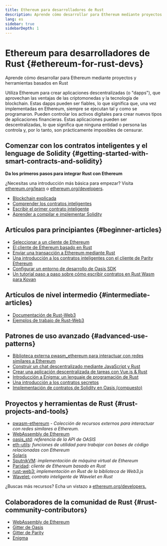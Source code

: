 ```yaml
---
title: Ethereum para desarrolladores de Rust
description: Aprende cómo desarrollar para Ethereum mediante proyectos y herramientas basados en Rust
lang: es
sidebar: true
sidebarDepth: 1
---
```


# Ethereum para desarrolladores de Rust {#ethereum-for-rust-devs}

<div class="featured">Aprende cómo desarrollar para Ethereum mediante proyectos y herramientas basados en Rust</div>

Utiliza Ethereum para crear aplicaciones descentralizadas (o "dapps"), que aprovechan las ventajas de las criptomonedas y la tecnología de blockchain. Estas dapps pueden ser fiables, lo que significa que, una vez implementadas en Ethereum, siempre se ejecutan tal y como se programaron. Pueden controlar los activos digitales para crear nuevos tipos de aplicaciones financieras. Estas aplicaciones pueden ser descentralizadas, lo que significa que ninguna entidad o persona las controla y, por lo tanto, son prácticamente imposibles de censurar.

## Comenzar con los contratos inteligentes y el lenguage de Solidity {#getting-started-with-smart-contracts-and-solidity}

**Da los primeros pasos para integrar Rust con Ethereum**

¿Necesitas una introducción más básica para empezar? Visita [ethereum.org/learn](/learn/) o [ethereum.org/developers](/developers/).

- [Blockchain explicada](https://kauri.io/article/d55684513211466da7f8cc03987607d5/blockchain-explained)
- [Comprender los contratos inteligentes](https://kauri.io/article/e4f66c6079e74a4a9b532148d3158188/ethereum-101-part-5-the-smart-contract)
- [Escribir el primer contrato inteligente](https://kauri.io/article/124b7db1d0cf4f47b414f8b13c9d66e2/remix-ide-your-first-smart-contract)
- [Aprender a compilar e implementar Solidity](https://kauri.io/article/973c5f54c4434bb1b0160cff8c695369/understanding-smart-contract-compilation-and-deployment)

## Artículos para principiantes {#beginner-articles}

- [Seleccionar a un cliente de Ethereum](https://www.trufflesuite.com/docs/truffle/reference/choosing-an-ethereum-client)
- [El cliente de Ethereum basado en Rust](https://wiki.parity.io/Setup)
- [Enviar una transacción a Ethereum mediante Rust](https://kauri.io/article/97c85229c66445759bb0ce642224d364/sending-ethereum-transactions-with-rust)
- [Una introducción a los contratos inteligentes con el cliente de Parity Ethereum](https://wiki.parity.io/Smart-Contracts)
- [Configurar un entorno de desarrollo de Oasis SDK](https://docs.oasis.dev/oasis-sdk/guide/getting-started)
- [Un tutorial paso a paso sobre cómo escribir contratos en Rust Wasm para Kovan](https://github.com/paritytech/pwasm-tutorial)

## Artículos de nivel intermedio {#intermediate-articles}

- [Documentación de Rust-Web3](https://tomusdrw.github.io/rust-web3/web3/index.html)
- [Ejemplos de trabajo de Rust-Web3](https://github.com/tomusdrw/rust-web3/blob/master/examples)

## Patrones de uso avanzado {#advanced-use-patterns}

- [Biblioteca externa pwasm_ethereum para interactuar con redes similares a Ethereum](https://paritytech.github.io/pwasm-ethereum/pwasm_ethereum/)
- [Construir un chat descentralizado mediante JavaScript y Rust](https://medium.com/perlin-network/build-a-decentralized-chat-using-javascript-rust-webassembly-c775f8484b52)
- [Crear una aplicación descentralizada de tareas con Vue.js & Rust ](https://medium.com/@jjmace01/build-a-decentralized-todo-app-using-vue-js-rust-webassembly-5381a1895beb)
- [Introducción a Enigma: un lenguaje de programación de Rust](https://blog.enigma.co/getting-started-with-discovery-the-rust-programming-language-4d1e0b06de15)
- [Una introducción a los contratos secretos](https://blog.enigma.co/getting-started-with-enigma-an-intro-to-secret-contracts-cdba4fe501c2)
- [Implementación de contratos de Solidity en Oasis (compuesto)](https://docs.oasis.dev/tutorials/deploy-solidity.html#deploy-using-truffle)

## Proyectos y herramientas de Rust {#rust-projects-and-tools}

- [pwasm-ethereum](https://github.com/paritytech/pwasm-ethereum) - _Colección de recursos externos para interactuar con redes similares a Ethereum._
- [WebAssembly de Ethereum](https://ewasm.readthedocs.io/en/mkdocs/)
- [oasis_std](https://docs.rs/oasis-std/0.2.7/oasis_std/): _referencia de la API de OASIS_
- [eth-utils](https://github.com/ethereum/eth-utils/): _funciones de utilidad para trabajar con bases de código relacionadas con Ethereum_
- [Solaris](https://github.com/paritytech/sol-rs)
- [SputnikVM](https://github.com/sorpaas/rust-evm): _implementación de máquina virtual de Ethereum_
- [Paridad](https://github.com/paritytech/parity-ethereum): _cliente de Ethereum basado en Rust_
- [rust-web3:](https://github.com/tomusdrw/rust-web3) _implementación en Rust de la biblioteca de Web3.js_
- [Wavelet:](https://wavelet.perlin.net/docs/smart-contracts) _contrato inteligente de Wavelet en Rust_

¿Buscas más recursos? Echa un vistazo a [ethereum.org/developers.](/developers/)

## Colaboradores de la comunidad de Rust {#rust-community-contributors}

- [WebAssembly de Ethereum](https://gitter.im/ewasm/Lobby)
- [Gitter de Oasis](https://gitter.im/Oasis-official/Lobby)
- [Gitter de Parity](https://gitter.im/paritytech/parity)
- [Enigma](https://discord.gg/SJK32GY)
